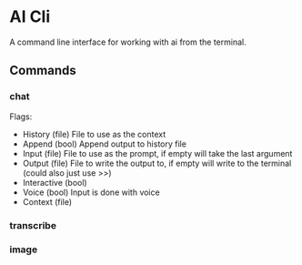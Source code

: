 # AI Cli

A command line interface for working with ai from the terminal.

## Commands

### chat

Flags:

- History (file) File to use as the context
- Append (bool) Append output to history file
- Input (file) File to use as the prompt, if empty will take the last argument
- Output (file) File to write the output to, if empty will write to the terminal (could also just use >>)
- Interactive (bool)
- Voice (bool) Input is done with voice
- Context (file)

### transcribe

### image
